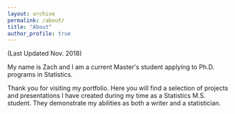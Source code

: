 ```yaml
---
layout: archive
permalink: /about/
title: "About"
author_profile: true
---
```


(Last Updated Nov. 2018)

My name is Zach and I am a current Master's student applying to Ph.D. programs in Statistics.

Thank you for visiting my portfolio. Here you will find a selection of projects and presentations I have created during my time as a Statistics M.S. student. They demonstrate my abilities as both a writer and a statistician.
